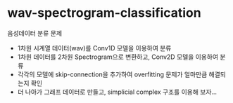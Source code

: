 # wav-spectrogram-classification
음성데이터 분류 문제
- 1차원 시계열 데이터(wav)를 Conv1D 모델을 이용하여 분류
- 1차원 데이터를 2차원 Spectrogram으로 변환하고, Conv2D 모델을 이용하여 분류
- 각각의 모델에 skip-connection을 추가하여 overfitting 문제가 얼마만큼 해결되는지 확인
- 더 나아가 그래프 데이터로 만들고, simplicial complex 구조를 이용해 보자...
